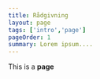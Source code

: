```yaml
---
title: Rådgivning
layout: page
tags: ['intro','page']
pageOrder: 1
summary: Lorem ipsum....
---
```

This is a **page**